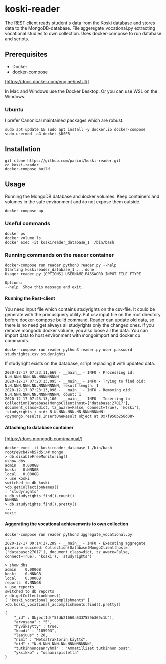 # koski-reader

The REST client reads student's data from the Koski database and stores data to the MongoDB-database. File aggeregate_vocational.py extracting vocational studies to own collection. Uses docker-compose to run database and scripts.

## Prerequisites

* Docker
* docker-compose

[https://docs.docker.com/engine/install/]

In Mac and Windows use the Docker Desktop. Or you can use WSL on the Windows. 

### Ubuntu

I prefer Canonical maintained packages which are robust.

    sudo apt update && sudo apt install -y docker.io docker-compose
    sudo usermod -aG docker $USER

## Installation

    git clone https://github.com/pasiol/koski-reader.git
    cd koski-reader
    docker-compose build

## Usage

Running the MongoDB database and docker volumes. Keep containers and volumes in the safe environment and do not expose them outside.

    docker-compose up

### Useful commands

    docker ps
    docker volume ls
    docker exec -it koskireader_database_1  /bin/bash

### Running commands on the reader container

    docker-compose run reader python3 reader.py --help
    Starting koskireader_database_1 ... done
    Usage: reader.py [OPTIONS] USERNAME PASSWORD INPUT_FILE FTYPE

    Options:
    --help  Show this message and exit.

#### Running the Rest-client

You need input file which contains studyrights on the csv-file. It could be generate with the primusquery utility. Put csv input file on the root directory before docker-compose build command. Reader can update old data, so there is no need get always all studyrights only the changed ones. If you remove mongodb docker volume, you also loose all the data. You can import data to host environment with mongoimport and docker cp commands.

    docker-compose run reader python3 reader.py user password studyrights.csv studyrights

If studyright exists on the database, script replacing it with updated data.

    2020-12-17 07:23:11,669 - __main__ - INFO - Processing id: N.N.NNN.NNN.NN.NNNNNNNNN
    2020-12-17 07:23:13,095 - __main__ - INFO - Trying to find oid: N.N.NNN.NNN.NN.NNNNNNNNN, result length: 1
    2020-12-17 07:23:13,096 - __main__ - INFO - Removing oid: N.N.NNN.NNN.NN.NNNNNNNNN, count: 1
    2020-12-17 07:23:13,100 - __main__ - INFO - Inserting to Collection(Database(MongoClient(host=['database:27017'], document_class=dict, tz_aware=False, connect=True), 'koski'), 'studyrights') oid: N.N.NNN.NNN.NN.NNNNNNNNN: <pymongo.results.InsertOneResult object at 0x7f950b250d08>

#### Attaching to database container

[https://docs.mongodb.com/manual/]

    docker exec -it koskireader_database_1 /bin/bash
    root@e9cb474b57d5:/# mongo
    > db.disableFreeMonitoring()
    >show dbs
    admin   0.000GB
    koski   0.NNNGB
    local   0.000GB
    > use koski
    switched to db koski
    >db.getCollectionNames()
    [ "studyrights" ]
    > db.studyrights.find().count()
    NNNNNN
    > db.studyrights.find().pretty()
    ...
    >exit

#### Aggerating the vocational achievements to own collection

    docker-compose run reader python3 aggregate_vocational.py
    ...
    2020-12-17 09:14:27,289 - __main__ - INFO - Executing aggregate pipeline succeed: Collection(Database(MongoClient(host=['database:27017'], document_class=dict, tz_aware=False, connect=True), 'koski'), 'studyrights')

    > show dbs
    admin    0.000GB
    koski    0.NNNGB
    local    0.000GB
    reports  0.NNNGB
    > use reports 
    switched to db reports
    > db.getCollectionNames()
    [ "koski_vocational_accomplishments" ]
    >db.koski_vocational_accomplishments.find().pretty()

    {
        "_id" : ObjectId("5fdb21660a5337559b369c1b"),
        "arvosana" : "5",
        "hyväksytty" : true,
        "koodi" : "105993",
        "laajuus" : 20,
        "nimi" : "Metsätraktorin käyttö",
        "oid" : "N.N.NNN.NNN.NN.NNNNNNNNNN",
        "tutkinnonosanryhmä" : "Ammatilliset tutkinnon osat",
        "yksikkö" : "osaamispistettä"
    }

    